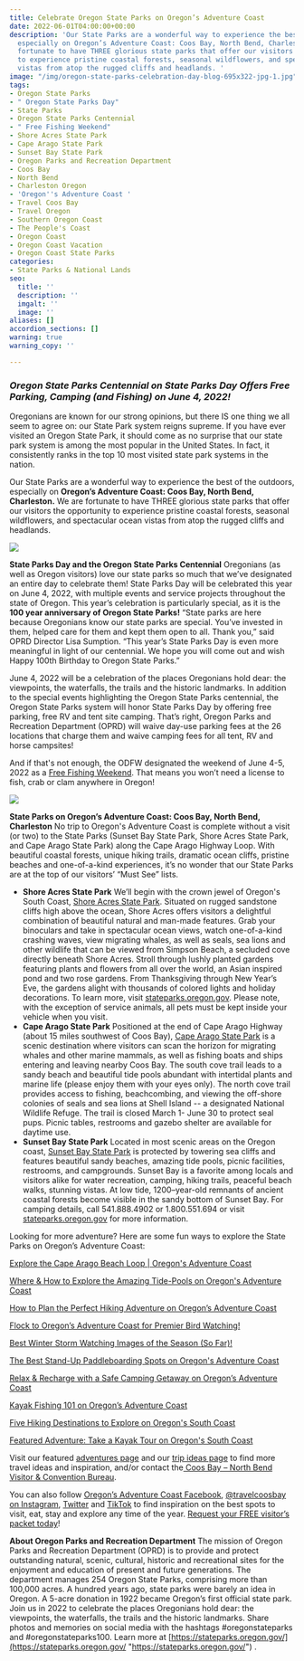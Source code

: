 ```yaml
---
title: Celebrate Oregon State Parks on Oregon’s Adventure Coast
date: 2022-06-01T04:00:00+00:00
description: 'Our State Parks are a wonderful way to experience the best of the outdoors,
  especially on Oregon’s Adventure Coast: Coos Bay, North Bend, Charleston. We are
  fortunate to have THREE glorious state parks that offer our visitors the opportunity
  to experience pristine coastal forests, seasonal wildflowers, and spectacular ocean
  vistas from atop the rugged cliffs and headlands. '
image: "/img/oregon-state-parks-celebration-day-blog-695x322-jpg-1.jpg"
tags:
- Oregon State Parks
- " Oregon State Parks Day"
- State Parks
- Oregon State Parks Centennial
- " Free Fishing Weekend"
- Shore Acres State Park
- Cape Arago State Park
- Sunset Bay State Park
- Oregon Parks and Recreation Department
- Coos Bay
- North Bend
- Charleston Oregon
- 'Oregon''s Adventure Coast '
- Travel Coos Bay
- Travel Oregon
- Southern Oregon Coast
- The People's Coast
- Oregon Coast
- Oregon Coast Vacation
- Oregon Coast State Parks
categories:
- State Parks & National Lands
seo:
  title: ''
  description: ''
  imgalt: ''
  image: ''
aliases: []
accordion_sections: []
warning: true
warning_copy: ''

---
```

### _Oregon State Parks Centennial on State Parks Day Offers Free Parking, Camping (and Fishing) on June 4, 2022!_

Oregonians are known for our strong opinions, but there IS one thing we all seem to agree on: our State Park system reigns supreme. If you have ever visited an Oregon State Park, it should come as no surprise that our state park system is among the most popular in the United States. In fact, it consistently ranks in the top 10 most visited state park systems in the nation.

Our State Parks are a wonderful way to experience the best of the outdoors, especially on **Oregon’s Adventure Coast: Coos Bay, North Bend, Charleston.** We are fortunate to have THREE glorious state parks that offer our visitors the opportunity to experience pristine coastal forests, seasonal wildflowers, and spectacular ocean vistas from atop the rugged cliffs and headlands.

![](/img/state-parks-oregon-coast-1.jpg)

**State Parks Day and the Oregon State Parks Centennial**
Oregonians (as well as Oregon visitors) love our state parks so much that we’ve designated an entire day to celebrate them! State Parks Day will be celebrated this year on June 4, 2022, with multiple events and service projects throughout the state of Oregon. This year’s celebration is particularly special, as it is the **100 year anniversary of Oregon State Parks!** “State parks are here because Oregonians know our state parks are special. You’ve invested in them, helped care for them and kept them open to all. Thank you,” said OPRD Director Lisa Sumption. “This year’s State Parks Day is even more meaningful in light of our centennial. We hope you will come out and wish Happy 100th Birthday to Oregon State Parks.”

June 4, 2022 will be a celebration of the places Oregonians hold dear: the viewpoints, the waterfalls, the trails and the historic landmarks. In addition to the special events highlighting the Oregon State Parks centennial, the Oregon State Parks system will honor State Parks Day by offering free parking, free RV and tent site camping. That’s right, Oregon Parks and Recreation Department (OPRD) will waive day-use parking fees at the 26 locations that charge them and waive camping fees for all tent, RV and horse campsites!

And if that's not enough, the ODFW designated the weekend of June 4-5, 2022 as a [Free Fishing Weekend](https://myodfw.com/articles/2022-free-fishing-days-and-events#:\~:text=The%20first%20weekend%20in%20June,Take%20the%20family%20fishing%20page.). That means you won’t need a license to fish, crab or clam anywhere in Oregon!

![](/img/river-fishing-21.jpg)

**State Parks on Oregon’s Adventure Coast: Coos Bay, North Bend, Charleston**
No trip to Oregon's Adventure Coast is complete without a visit (or two) to the State Parks (Sunset Bay State Park, Shore Acres State Park, and Cape Arago State Park) along the Cape Arago Highway Loop. With beautiful coastal forests, unique hiking trails, dramatic ocean cliffs, pristine beaches and one-of-a-kind experiences, it’s no wonder that our State Parks are at the top of our visitors’ “Must See” lists.<br>

* **Shore Acres State Park**
  We’ll begin with the crown jewel of Oregon's South Coast, [Shore Acres State Park](https://oregonstateparks.org/index.cfm?do=parkPage.dsp_parkPage&parkId=68). Situated on rugged sandstone cliffs high above the ocean, Shore Acres offers visitors a delightful combination of beautiful natural and man-made features. Grab your binoculars and take in spectacular ocean views, watch one-of-a-kind crashing waves, view migrating whales, as well as seals, sea lions and other wildlife that can be viewed from Simpson Beach, a secluded cove directly beneath Shore Acres. Stroll through lushly planted gardens featuring plants and flowers from all over the world, an Asian inspired pond and two rose gardens. From Thanksgiving through New Year’s Eve, the gardens alight with thousands of colored lights and holiday decorations. To learn more, visit [stateparks.oregon.gov](https://stateparks.oregon.gov/index.cfm?do=park.profile&parkId=68). Please note, with the exception of service animals, all pets must be kept inside your vehicle when you visit.<br>
* **Cape Arago State Park**
  Positioned at the end of Cape Arago Highway (about 15 miles southwest of Coos Bay), [Cape Arago State Park](https://oregonstateparks.org/index.cfm?do=parkPage.dsp_parkPage&parkId=66) is a scenic destination where visitors can scan the horizon for migrating whales and other marine mammals, as well as fishing boats and ships entering and leaving nearby Coos Bay. The south cove trail leads to a sandy beach and beautiful tide pools abundant with intertidal plants and marine life (please enjoy them with your eyes only). The north cove trail provides access to fishing, beachcombing, and viewing the off-shore colonies of seals and sea lions at Shell Island -- a designated National Wildlife Refuge. The trail is closed March 1- June 30 to protect seal pups. Picnic tables, restrooms and gazebo shelter are available for daytime use.<br>
* **Sunset Bay State Park**
  Located in most scenic areas on the Oregon coast, [Sunset Bay State Park](https://oregonstateparks.org/index.cfm?do=parkPage.dsp_parkPage&parkId=70) is protected by towering sea cliffs and features beautiful sandy beaches, amazing tide pools, picnic facilities, restrooms, and campgrounds. Sunset Bay is a favorite among locals and visitors alike for water recreation, camping, hiking trails, peaceful beach walks, stunning vistas. At low tide, 1200–year-old remnants of ancient coastal forests become visible in the sandy bottom of Sunset Bay. For camping details, call 541.888.4902 or 1.800.551.694 or visit [stateparks.oregon.gov](https://stateparks.oregon.gov/index.cfm?do=park.profile&parkId=70) for more information.

Looking for more adventure? Here are some fun ways to explore the State Parks on Oregon’s Adventure Coast:

[Explore the Cape Arago Beach Loop | Oregon's Adventure Coast](https://www.oregonsadventurecoast.com/tripideas/explore-the-cape-arago-beach-loop) 

[Where & How to Explore the Amazing Tide-Pools on Oregon's Adventure Coast](https://www.oregonsadventurecoast.com/blog/where-how-to-explore-the-amazing-tide-pools-on-oregon-s-adventure-coast/)

[How to Plan the Perfect Hiking Adventure on Oregon’s Adventure Coast](https://www.oregonsadventurecoast.com/blog/how-to-plan-the-perfect-hiking-adventure-on-oregon-s-adventure-coast/)

[Flock to Oregon’s Adventure Coast for Premier Bird Watching!](https://www.oregonsadventurecoast.com/blog/flock-to-oregon-s-adventure-coast-for-premier-bird-watching/)

[Best Winter Storm Watching Images of the Season (So Far)!](https://www.oregonsadventurecoast.com/blog/best-winter-storm-watching-images-of-the-season-so-far/)

[The Best Stand-Up Paddleboarding Spots on Oregon's Adventure Coast](https://www.oregonsadventurecoast.com/blog/the-best-stand-up-paddleboarding-spots-on-oregon-s-adventure-coast/)

[Relax & Recharge with a Safe Camping Getaway on Oregon’s Adventure Coast](https://www.oregonsadventurecoast.com/blog/relax-recharge-with-a-safe-camping-getaway-on-oregon-s-adventure-coast/)

[Kayak Fishing 101 on Oregon’s Adventure Coast](https://www.oregonsadventurecoast.com/blog/kayak-fishing-101-on-oregon-s-adventure-coast/)

[Five Hiking Destinations to Explore on Oregon's South Coast](https://www.oregonsadventurecoast.com/blog/hit-the-trails-six-hiking-destinations-to-explore-on-oregon-s-adventure-coast/)

[Featured Adventure: Take a Kayak Tour on Oregon's South Coast](https://www.oregonsadventurecoast.com/blog/2018-05-18-featured-adventure-take-a-kayak-tour-on-oregons-south-coast/)

Visit our featured [adventures page](https://www.oregonsadventurecoast.com/adventures) and our [trip ideas page](https://www.oregonsadventurecoast.com/tripideas) to find more travel ideas and inspiration, and/or contact the[ Coos Bay – North Bend Visitor & Convention Bureau](https://www.oregonsadventurecoast.com/).

You can also follow [Oregon’s Adventure Coast Facebook](https://www.facebook.com/OregonsAdventureCoast/), [@travelcoosbay on Instagram](https://www.instagram.com/travelcoosbay/), [Twitter](https://twitter.com/travelcoosbay?lang=en) and [TikTok](https://www.tiktok.com/@oregonsadventurecoast?lang=en) to find inspiration on the best spots to visit, eat, stay and explore any time of the year. [Request your FREE visitor’s packet today](https://www.oregonsadventurecoast.com/contact/#contactform)!

**About Oregon Parks and Recreation Department**
The mission of Oregon Parks and Recreation Department (OPRD) is to provide and protect outstanding natural, scenic, cultural, historic and recreational sites for the enjoyment and education of present and future generations. The department manages 254 Oregon State Parks, comprising more than 100,000 acres. A hundred years ago, state parks were barely an idea in Oregon. A 5-acre donation in 1922 became Oregon’s first official state park. Join us in 2022 to celebrate the places Oregonians hold dear: the viewpoints, the waterfalls, the trails and the historic landmarks. Share photos and memories on social media with the hashtags #oregonstateparks and #oregonstateparks100. Learn more at [https://stateparks.oregon.gov/](https://stateparks.oregon.gov/ "https://stateparks.oregon.gov/") .